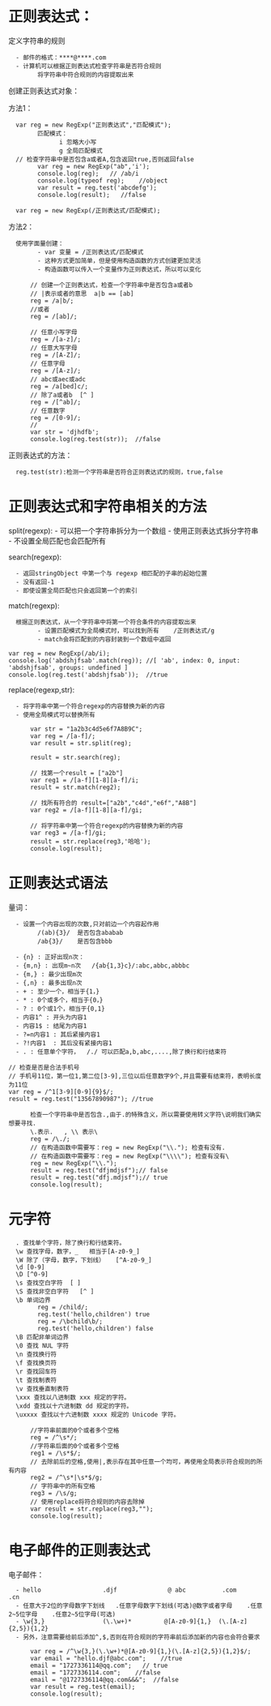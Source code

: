 # 正则表达式：
定义字符串的规则

      - 邮件的格式：****@****.com
      - 计算机可以根据正则表达式检查字符串是否符合规则
            将字符串中符合规则的内容提取出来
创建正则表达式对象：

方法1：

      var reg = new RegExp("正则表达式","匹配模式");
            匹配模式：
                  i 忽略大小写
                  g 全局匹配模式
      // 检查字符串中是否包含a或者A,包含返回true,否则返回false
            var reg = new RegExp("ab",'i');
            console.log(reg);   // /ab/i
            console.log(typeof reg);    //object
            var result = reg.test('abcdefg');
            console.log(result);   //false

      var reg = new RegExp(/正则表达式/匹配模式);

方法2：

      使用字面量创建：
            - var 变量 = /正则表达式/匹配模式
            - 这种方式更加简单，但是使用构造函数的方式创建更加灵活
            - 构造函数可以传入一个变量作为正则表达式，所以可以变化

```
      // 创建一个正则表达式，检查一个字符串中是否包含a或者b
      // |表示或者的意思  a|b == [ab]
      reg = /a|b/;
      //或者
      reg = /[ab]/;

      // 任意小写字母
      reg = /[a-z]/;
      // 任意大写字母
      reg = /[A-Z]/;
      // 任意字母
      reg = /[A-z]/;
      // abc或aec或adc
      reg = /a[bed]c/;
      // 除了a或者b  [^ ]
      reg = /[^ab]/;
      // 任意数字
      reg = /[0-9]/;
      //
      var str = 'djhdfb';
      console.log(reg.test(str));  //false
```

正则表达式的方法：

      reg.test(str):检测一个字符串是否符合正则表达式的规则，true,false

# 正则表达式和字符串相关的方法

split(regexp):
      - 可以把一个字符串拆分为一个数组
      - 使用正则表达式拆分字符串
      - 不设置全局匹配也会匹配所有

search(regexp):

      - 返回stringObject 中第一个与 regexp 相匹配的子串的起始位置
      - 没有返回-1
      - 即使设置全局匹配也只会返回第一个的索引

match(regexp):

      根据正则表达式，从一个字符串中将第一个符合条件的内容提取出来
            - 设置匹配模式为全局模式时，可以找到所有    /正则表达式/g
            - match会将匹配到的内容封装到一个数组中返回

```
var reg = new RegExp(/ab/i);
console.log('abdshjfsab'.match(reg)); //[ 'ab', index: 0, input: 'abdshjfsab', groups: undefined ]
console.log(reg.test('abdshjfsab'));  //true
```

replace(regexp,str):

      - 将字符串中第一个符合regexp的内容替换为新的内容
      - 使用全局模式可以替换所有

```
      var str = "1a2b3c4d5e6f7A8B9C";
      var reg = /[a-f]/;
      var result = str.split(reg);

      result = str.search(reg);

      // 找第一个result = ["a2b"]
      var reg1 = /[a-f][1-8][a-f]/i;
      result = str.match(reg2);

      // 找所有符合的 result=["a2b","c4d","e6f","A8B"]
      var reg2 = /[a-f][1-8][a-f]/gi;

      // 将字符串中第一个符合regexp的内容替换为新的内容
      var reg3 = /[a-f]/gi;
      result = str.replace(reg3,'哈哈');
      console.log(result);
```

# 正则表达式语法
量词：

      - 设置一个内容出现的次数,只对前边一个内容起作用
            /(ab){3}/  是否包含ababab  
            /ab{3}/    是否包含bbb

      - {n} : 正好出现n次：
      - {m,n} : 出现m~n次   /{ab{1,3}c}/:abc,abbc,abbbc
      - {m,} : 最少出现m次
      - {,n} : 最多出现n次
      - + : 至少一个，相当于{1，}
      - * : 0个或多个，相当于{0，}
      - ? : 0个或1个，相当于{0,1}
      - 内容1^ : 开头为内容1
      - 内容1$ : 结尾为内容1
      - ?=n内容1 : 其后紧接内容1 
      - ?!内容1  : 其后没有紧接内容1 
      - . : 任意单个字符，  /./ 可以匹配a,b,abc,....,除了换行和行结束符

```
// 检查是否是合法手机号
// 手机号11位，第一位1,第二位[3-9],三位以后任意数字9个,并且需要有结束符，表明长度为11位
var reg = /^1[3-9][0-9]{9}$/;
result = reg.test("13567890987"); //true
```

```
      检查一个字符串中是否包含.,由于.的特殊含义，所以需要使用转义字符\说明我们确实想要寻找.
      \.表示.   , \\ 表示\
      reg = /\./;
      // 在构造函数中需要写：reg = new RegExp("\\."); 检查有没有.
      // 在构造函数中需要写：reg = new RegExp("\\\\"); 检查有没有\
      reg = new RegExp("\\.");
      result = reg.test("dfjmdjsf");// false
      result = reg.test("dfj.mdjsf");// true
      console.log(result);
```

# 元字符
      . 查找单个字符，除了换行和行结束符。 
      \w 查找字母，数字，_   相当于[A-z0-9_]
      \W 除了（字母，数字，下划线）   [^A-z0-9_]
      \d [0-9]   
      \D [^0-9]
      \s 查找空白字符  [ ]
      \S 查找非空白字符   [^ ]
      \b 单词边界 
            reg = /child/; 
            reg.test('hello,children') true
            reg = /\bchild\b/;  
            reg.test('hello,children') false
      \B 匹配非单词边界
      \0 查找 NUL 字符
      \n 查找换行符 
      \f 查找换页符 
      \r 查找回车符 
      \t 查找制表符 
      \v 查找垂直制表符 
      \xxx 查找以八进制数 xxx 规定的字符。 
      \xdd 查找以十六进制数 dd 规定的字符。
      \uxxxx 查找以十六进制数 xxxx 规定的 Unicode 字符。

```
      //字符串前面的0个或者多个空格
      reg = /^\s*/;
      //字符串后面的0个或者多个空格
      reg1 = /\s*$/;
      // 去除前后的空格,使用|,表示存在其中任意一个均可，再使用全局表示符合规则的所有内容
      reg2 = /^\s*|\s*$/g;
      // 字符串中的所有空格
      reg3 = /\s/g;
      // 使用replace将符合规则的内容去除掉
      var result = str.replace(reg3,"");
      console.log(result);
```

# 电子邮件的正则表达式

电子邮件：

      - hello                 .djf              @ abc          .com           .cn
      - 任意大于2位的字母数字下划线   .任意字母数字下划线(可选)@数字或者字母    .任意2~5位字母    .任意2~5位字母(可选)
      - \w{3,}                (\.\w+)*         @[A-z0-9]{1,}  (\.[A-z]{2,5}){1,2}
      - 另外，注意需要给前后添加^,$,否则在符合规则的字符串前后添加新的内容也会符合要求

```
      var reg = /^\w{3,}(\.\w+)*@[A-z0-9]{1,}(\.[A-z]{2,5}){1,2}$/;
      var email = "hello.djf@abc.com";    //true
      email = "1727336114@qq.com";   // true
      email = "1727336114.com";    //false
      email = "@1727336114@qq.com&&&";  //false
      var result = reg.test(email);
      console.log(result);
```

